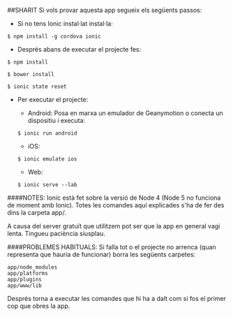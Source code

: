 ##SHARIT
Si vols provar aquesta app segueix els següents passos:

- Si no tens Ionic instal·lat instal·la:

<code>$ npm install -g cordova ionic</code>

- Després abans de executar el projecte fes: 

<code>$ npm install</code>

<code>$ bower install</code>

<code>$ ionic state reset</code>

- Per executar el projecte:

	- Android: Posa en marxa un emulador de Geanymotion o conecta un dispositiu i executa:
	
	<code>$ ionic run android</code>
	
	- iOS: 
	
	<code>$ ionic emulate ios</code>
	
	- Web:
	
	<code>$ ionic serve --lab</code>

####NOTES: 
Ionic està fet sobre la versió de Node 4 (Node 5 no funciona de moment amb Ionic). Totes les comandes aquí explicades s'ha de fer des dins la carpeta app/.

A causa del server gratuït que utilitzem pot ser que la app en general vagi lenta. Tingueu paciència siusplau.

####PROBLEMES HABITUALS:
Si falla tot o el projecte no arrenca (quan representa que hauria de funcionar) borra les següents carpetes:
	
	app/node_modules
	app/platforms
	app/plugins
	app/www/lib
	
Després torna a executar les comandes que hi ha a dalt com si fos el primer cop que obres la app.

				